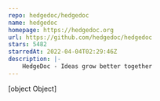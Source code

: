 ```yaml
---
repo: hedgedoc/hedgedoc
name: hedgedoc
homepage: https://hedgedoc.org
url: https://github.com/hedgedoc/hedgedoc
stars: 5482
starredAt: 2022-04-04T02:29:46Z
description: |-
    HedgeDoc - Ideas grow better together
---
```


[object Object]
